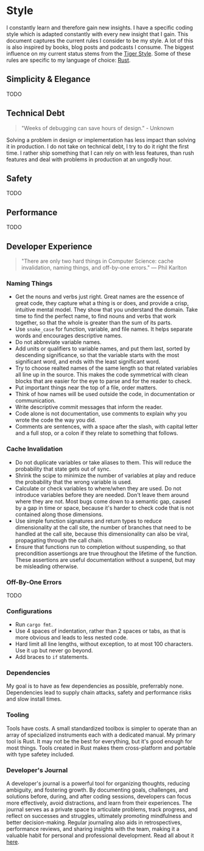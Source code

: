 # Style

I constantly learn and therefore gain new insights. I have a specific coding style which is adapted constantly with every new insight that I gain. This document captures the current rules I consider to be my style.
A lot of this is also inspired by books, blog posts and podcasts I consume. The biggest influence on my current status stems from the [Tiger Style](https://github.com/tigerbeetle/tigerbeetle/blob/main/docs/TIGER_STYLE.md). Some of these rules are specific to my language of choice: [Rust](https://www.rust-lang.org).

## Simplicity & Elegance

TODO

## Technical Debt

> "Weeks of debugging can save hours of design." - Unknown

Solving a problem in design or implementation has less impact than solving it in production. I do not take on technical debt, I try to do it right the first time. I rather ship something that I can rely on with less features, than rush features and deal with problems in production at an ungodly hour.

## Safety

TODO

## Performance

TODO

## Developer Experience

> "There are only two hard things in Computer Science: cache invalidation, naming things, and
> off-by-one errors." — Phil Karlton

### Naming Things

- Get the nouns and verbs just right. Great names are the essence of great code, they capture what a thing is or does, and provide a crisp, intuitive mental model. They show that you understand the domain. Take time to find the perfect name, to find nouns and verbs that work together, so that the whole is greater than the sum of its parts.
- Use `snake_case` for function, variable, and file names. It helps separate words and encourages descriptive names.
- Do not abbreviate variable names.
- Add units or qualifiers to variable names, and put them last, sorted by descending significance, so that the variable starts with the most significant word, and ends with the least significant word.
- Try to choose realted names of the same length so that related variables all line up in the source. This makes the code symmetrical with clean blocks that are easier for the eye to parse and for the reader to check.
- Put important things near the top of a file, order matters.
- Think of how names will be used outside the code, in documentation or communication.
- Write descriptive commit messages that inform the reader.
- Code alone is not documentation, use comments to explain why you wrote the code the way you did.
- Comments are sentences, with a space after the slash, with capital letter and a full stop, or a colon if they relate to something that follows.

### Cache Invalidation

- Do not duplicate variables or take aliases to them. This will reduce the probability that state gets out of sync.
- Shrink the scipe to minimize the number of variables at play and reduce the probability that the wrong variable is used.
- Calculate or check variables to where/when they are used. Do not introduce variables before they are needed. Don't leave them around where they are not. Most bugs come down to a semantic gap, caused by a gap in time or space, because it's harder to check code that is not contained along those dimensions.
- Use simple function signatures and return types to reduce dimensionality at the call site, the number of branches that need to be handled at the call site, because this dimensionality can also be viral, propagating through the call chain.
- Ensure that functions run to completion without suspending, so that precondition assertiongs are true throughout the lifetime of the function. These assertions are useful documentation without a suspend, but may be misleading otherwise.

### Off-By-One Errors

TODO

### Configurations

- Run `cargo fmt`.
- Use 4 spaces of indentation, rather than 2 spaces or tabs, as that is more obvious and leads to less nested code.
- Hard limit all line lengths, without exception, to at most 100 characters. Use it up but never go beyond.
- Add braces to `if` statements.

### Dependencies

My goal is to have as few dependencies as possible, preferrably none. Dependencies lead to supply chain attacks, safety and performance risks and slow install times.

### Tooling

Tools have costs. A small standardized toolbox is simpler to operate than an array of specialized instruments each with a dedicated manual. My primary tool is Rust. It may not be the best for everything, but it's good enough for most things. Tools created in Rust makes them cross-platform and portable with type safetey included.

### Developer's Journal

A developer's journal is a powerful tool for organizing thoughts, reducing ambiguity, and fostering growth. By documenting goals, challenges, and solutions before, during, and after coding sessions, developers can focus more effectively, avoid distractions, and learn from their experiences. The journal serves as a private space to articulate problems, track progress, and reflect on successes and struggles, ultimately promoting mindfulness and better decision-making. Regular journaling also aids in retrospectives, performance reviews, and sharing insights with the team, making it a valuable habit for personal and professional development. Read all about it [here](https://stackoverflow.blog/2024/12/24/you-should-keep-a-developer-s-journal/).
